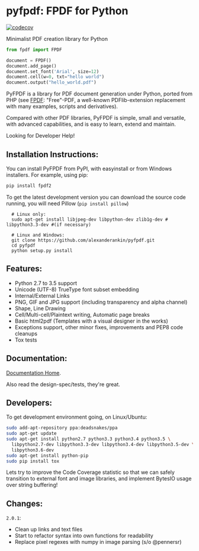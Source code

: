 pyfpdf: FPDF for Python
=======================

[![codecov](https://codecov.io/gh/alexanderankin/pyfpdf/branch/master/graph/badge.svg)](https://codecov.io/gh/alexanderankin/pyfpdf)

Minimalist PDF creation library for Python

```python
from fpdf import FPDF

document = FPDF()
document.add_page()
document.set_font('Arial', size=12)
document.cell(w=0, txt="hello world")
document.output("hello_world.pdf")
```

PyFPDF is a library for PDF document generation under Python, ported from PHP
(see [FPDF](http://www.fpdf.org/): "Free"-PDF, a well-known PDFlib-extension
replacement with many examples, scripts and derivatives).

Compared with other PDF libraries, PyFPDF is simple, small and versatile, with
advanced capabilities, and is easy to learn, extend and maintain.

Looking for Developer Help!
 
Installation Instructions:
--------------------------

You can install PyFPDF from PyPI, with easyinstall or from Windows 
installers. For example, using pip:

```bash
pip install fpdf2
```

To get the latest development version you can download the source code
running, you will need Pillow (`pip install pillow`)

```
  # Linux only:
  sudo apt-get install libjpeg-dev libpython-dev zlib1g-dev # libpython3.3-dev #(if necessary)

  # Linux and Windows:
  git clone https://github.com/alexanderankin/pyfpdf.git
  cd pyfpdf
  python setup.py install
```

Features:
---------

 * Python 2.7 to 3.5 support
 * Unicode (UTF-8) TrueType font subset embedding
 * Internal/External Links
 * PNG, GIF and JPG support (including transparency and alpha channel)
 * Shape, Line Drawing
 * Cell/Multi-cell/Plaintext writing, Automatic page breaks
 * Basic html2pdf (Templates with a visual designer in the works)
 * Exceptions support, other minor fixes, improvements and PEP8 code cleanups
 * Tox tests

Documentation:
--------------

[Documentation Home](https://alexanderankin.github.io/pyfpdf/).

Also read the design-spec/tests, they're great.

Developers:
-----------

To get development environment going, on Linux/Ubuntu:
```bash
sudo add-apt-repository ppa:deadsnakes/ppa
sudo apt-get update
sudo apt-get install python2.7 python3.3 python3.4 python3.5 \
  libpython2.7-dev libpython3.3-dev libpython3.4-dev libpython3.5-dev \
  libpython3.6-dev
sudo apt-get install python-pip
sudo pip install tox
```

Lets try to improve the Code Coverage statistic so that we can safely
transition to external font and image libraries, and implement BytesIO usage
over string buffering!

Changes:
--------

`2.0.1`:

 * Clean up links and text files
 * Start to refactor syntax into own functions for readability
 * Replace pixel regexes with numpy in image parsing (s/o @pennersr)
